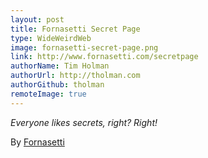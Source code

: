 ```yaml
---
layout: post
title: Fornasetti Secret Page
type: WideWeirdWeb
image: fornasetti-secret-page.png
link: http://www.fornasetti.com/secretpage
authorName: Tim Holman
authorUrl: http://tholman.com
authorGithub: tholman
remoteImage: true
---
```


_Everyone likes secrets, right? Right!_

By [Fornasetti](http://www.fornasetti.com)
